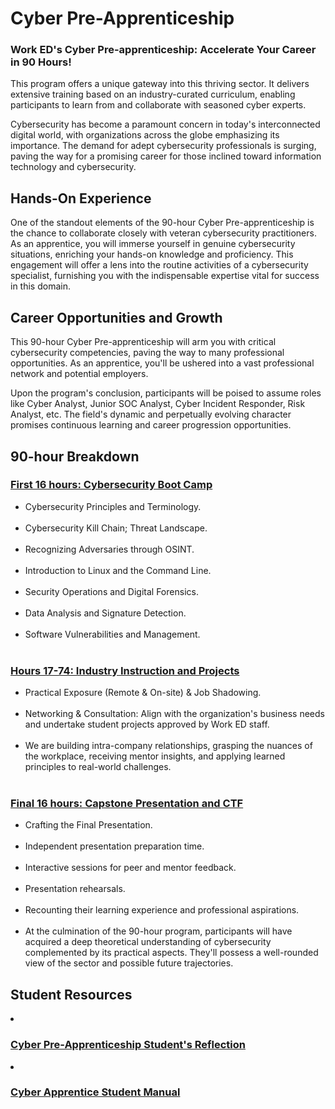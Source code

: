 <h1>Cyber Pre-Apprenticeship</h1>


<h3>Work ED's Cyber Pre-apprenticeship: Accelerate Your Career in 90 Hours!</h3>

<p1>This program offers a unique gateway into this thriving sector. It delivers extensive training based on an industry-curated curriculum, enabling participants to learn from and collaborate with seasoned cyber experts.

Cybersecurity has become a paramount concern in today's interconnected digital world, with organizations across the globe emphasizing its importance. The demand for adept cybersecurity professionals is surging, paving the way for a promising career for those inclined toward information technology and cybersecurity.
</p1>


<h2>Hands-On Experience </h2>

One of the standout elements of the 90-hour Cyber Pre-apprenticeship is the chance to collaborate closely with veteran cybersecurity practitioners. As an apprentice, you will immerse yourself in genuine cybersecurity situations, enriching your hands-on knowledge and proficiency. This engagement will offer a lens into the routine activities of a cybersecurity specialist, furnishing you with the indispensable expertise vital for success in this domain.
<br>

<h2>Career Opportunities and Growth</h2>

This 90-hour Cyber Pre-apprenticeship will arm you with critical cybersecurity competencies, paving the way to many professional opportunities. As an apprentice, you'll be ushered into a vast professional network and potential employers.

Upon the program's conclusion, participants will be poised to assume roles like Cyber Analyst, Junior SOC Analyst, Cyber Incident Responder, Risk Analyst, etc. The field's dynamic and perpetually evolving character promises continuous learning and career progression opportunities.
<br>


<h2>90-hour Breakdown</h2> 

<h3><ins>First 16 hours: Cybersecurity Boot Camp</ins></h3>

<ul>
<li>Cybersecurity Principles and Terminology.</li><br>
<li>Cybersecurity Kill Chain; Threat Landscape.</li><br>
<li>Recognizing Adversaries through OSINT.</li><br>
<li>Introduction to Linux and the Command Line.</li><br>
<li>Security Operations and Digital Forensics.</li><br>
<li>Data Analysis and Signature Detection.</li><br>
<li>Software Vulnerabilities and Management.</li><br>

</ul>

<h3><ins>Hours 17-74: Industry Instruction and Projects</ins></h3>
<ul>
<li>Practical Exposure (Remote & On-site) & Job Shadowing. </li><br>
<li>Networking & Consultation: Align with the organization's business needs and undertake student projects approved by Work ED staff.</li><br>
<li>We are building intra-company relationships, grasping the nuances of the workplace, receiving mentor insights, and applying learned principles to real-world challenges.</li><br>
</ul>


<h3><ins>Final 16 hours: Capstone Presentation and CTF</ins></h3>
<ul>
<li>Crafting the Final Presentation.</li><br>
<li>Independent presentation preparation time.</li><br>
<li>Interactive sessions for peer and mentor feedback.</li><br>
<li>Presentation rehearsals.</li><br>
<li>Recounting their learning experience and professional aspirations.</li><br>
<li>At the culmination of the 90-hour program, participants will have acquired a deep theoretical understanding of cybersecurity complemented by its practical aspects. They'll possess a well-rounded view of the sector and possible future trajectories.</li>

</ul>

<h2>Student Resources</h2>

<li><h3><a href="https://drive.google.com/file/d/1xihTAIo6arx4JyeHcQlUBNMCSfjQnifW/view?usp=sharing">Cyber Pre-Apprenticeship Student's Reflection</a></h3></li>

<li><h3><a href="https://drive.google.com/file/d/1Zc3H46wAdEaCmZ0c6h7J1ksgG0bJfPBV/view?usp=sharing">Cyber Apprentice Student Manual</a></h3></li>


